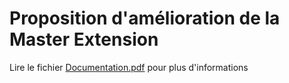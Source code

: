 <h1>Proposition d'amélioration de la Master Extension</h1>

Lire le fichier <a href="https://github.com/TenebrisLuxNoctis/Master-Extension-v3/blob/master/Documentation.pdf">Documentation.pdf</a> pour plus d'informations

